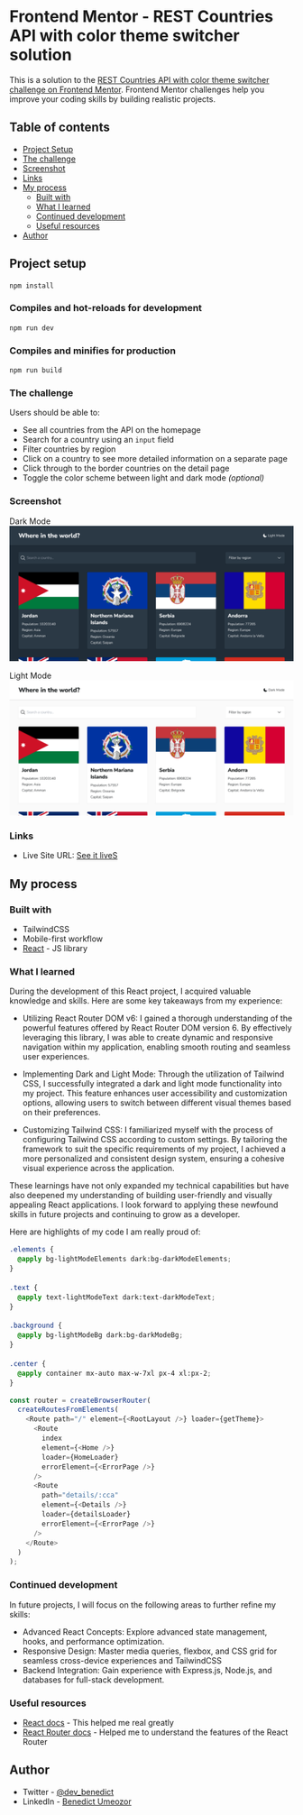 # Frontend Mentor - REST Countries API with color theme switcher solution

This is a solution to the [REST Countries API with color theme switcher challenge on Frontend Mentor](https://www.frontendmentor.io/challenges/rest-countries-api-with-color-theme-switcher-5cacc469fec04111f7b848ca). Frontend Mentor challenges help you improve your coding skills by building realistic projects.

## Table of contents
- [Project Setup](#project-setup)
- [The challenge](#the-challenge)
- [Screenshot](#screenshot)
- [Links](#links)
- [My process](#my-process)
  - [Built with](#built-with)
  - [What I learned](#what-i-learned)
  - [Continued development](#continued-development)
  - [Useful resources](#useful-resources)
- [Author](#author)

## Project setup

```
npm install
```

### Compiles and hot-reloads for development

```
npm run dev
```

### Compiles and minifies for production

```
npm run build
```

### The challenge

Users should be able to:

- See all countries from the API on the homepage
- Search for a country using an `input` field
- Filter countries by region
- Click on a country to see more detailed information on a separate page
- Click through to the border countries on the detail page
- Toggle the color scheme between light and dark mode _(optional)_

### Screenshot

Dark Mode
![](./src/screenshots/Screenshot-dark.png)

Light Mode
![](./src/screenshots/Screenshot-light.png)

### Links

- Live Site URL: [See it liveS](https://rest-countries-data-web.netlify.app/)

## My process

### Built with

- TailwindCSS
- Mobile-first workflow
- [React](https://reactjs.org/) - JS library

### What I learned

During the development of this React project, I acquired valuable knowledge and skills. Here are some key takeaways from my experience:

- Utilizing React Router DOM v6: I gained a thorough understanding of the powerful features offered by React Router DOM version 6. By effectively leveraging this library, I was able to create dynamic and responsive navigation within my application, enabling smooth routing and seamless user experiences.

- Implementing Dark and Light Mode: Through the utilization of Tailwind CSS, I successfully integrated a dark and light mode functionality into my project. This feature enhances user accessibility and customization options, allowing users to switch between different visual themes based on their preferences.

- Customizing Tailwind CSS: I familiarized myself with the process of configuring Tailwind CSS according to custom settings. By tailoring the framework to suit the specific requirements of my project, I achieved a more personalized and consistent design system, ensuring a cohesive visual experience across the application.

These learnings have not only expanded my technical capabilities but have also deepened my understanding of building user-friendly and visually appealing React applications. I look forward to applying these newfound skills in future projects and continuing to grow as a developer.

Here are highlights of my code I am really proud of:

```css
.elements {
  @apply bg-lightModeElements dark:bg-darkModeElements;
}

.text {
  @apply text-lightModeText dark:text-darkModeText;
}

.background {
  @apply bg-lightModeBg dark:bg-darkModeBg;
}

.center {
  @apply container mx-auto max-w-7xl px-4 xl:px-2;
}
```

```js
const router = createBrowserRouter(
  createRoutesFromElements(
    <Route path="/" element={<RootLayout />} loader={getTheme}>
      <Route
        index
        element={<Home />}
        loader={HomeLoader}
        errorElement={<ErrorPage />}
      />
      <Route
        path="details/:cca"
        element={<Details />}
        loader={detailsLoader}
        errorElement={<ErrorPage />}
      />
    </Route>
  )
);
```

### Continued development

In future projects, I will focus on the following areas to further refine my skills:

- Advanced React Concepts: Explore advanced state management, hooks, and performance optimization.
- Responsive Design: Master media queries, flexbox, and CSS grid for seamless cross-device experiences and TailwindCSS
- Backend Integration: Gain experience with Express.js, Node.js, and databases for full-stack development.

### Useful resources

- [React docs](https://react.dev) - This helped me real greatly
- [React Router docs](https://reactrouter.com/en/main) - Helped me to understand the features of the React Router

## Author

- Twitter - [@dev_benedict](https://www.twitter.com/dev_benedict)
- LinkedIn - [Benedict Umeozor](https://www.linkedin.com/in/benedict-umeozor-014b70228)
